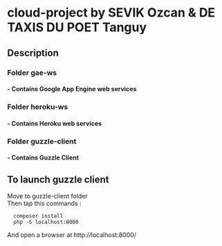 # cloud-project by SEVIK Ozcan & DE TAXIS DU POET Tanguy

## Description

### Folder gae-ws
#### - Contains Google App Engine web services

### Folder heroku-ws
#### - Contains Heroku web services

### Folder guzzle-client
#### - Contains Guzzle Client

## To launch guzzle client 

Move to guzzle-client folder <br/>
Then tap this commands :

```
  composer install
  php -S localhost:8000
```
And open a browser at http://localhost:8000/
